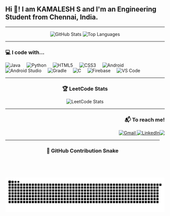 <h2 align="left">Hi 👋! I am KAMALESH S and I'm an Engineering Student from Chennai, India.</h2>

---

<div align="center">
  <img src="https://github-readme-stats.vercel.app/api?username=Developer-KAMALESH&hide_title=false&hide_rank=false&show_icons=true&include_all_commits=true&count_private=true&disable_animations=false&theme=dracula&locale=en&hide_border=true" height="150" alt="GitHub Stats" />
  <img src="https://github-readme-stats.vercel.app/api/top-langs?username=Developer-KAMALESH&locale=en&hide_title=false&layout=compact&card_width=320&langs_count=5&theme=dracula&hide_border=true" height="150" alt="Top Languages" />
</div>

---

<h3 align="left">💻 I code with...</h3>

<div align="left">
  <img src="https://cdn.jsdelivr.net/gh/devicons/devicon/icons/java/java-original.svg" height="30" alt="Java" />
  <img width="12" />
  <img src="https://cdn.jsdelivr.net/gh/devicons/devicon/icons/python/python-original.svg" height="30" alt="Python" />
  <img width="12" />
  <img src="https://cdn.jsdelivr.net/gh/devicons/devicon/icons/html5/html5-original.svg" height="30" alt="HTML5" />
  <img width="12" />
  <img src="https://cdn.jsdelivr.net/gh/devicons/devicon/icons/css3/css3-original.svg" height="30" alt="CSS3" />
  <img width="12" />
  <img src="https://cdn.jsdelivr.net/gh/devicons/devicon/icons/android/android-original.svg" height="30" alt="Android" />
  <img width="12" />
  <img src="https://cdn.jsdelivr.net/gh/devicons/devicon/icons/androidstudio/androidstudio-original.svg" height="30" alt="Android Studio" />
  <img width="12" />
  <img src="https://cdn.jsdelivr.net/gh/devicons/devicon/icons/gradle/gradle-original.svg" height="30" alt="Gradle" />
  <img width="12" />
  <img src="https://cdn.jsdelivr.net/gh/devicons/devicon/icons/c/c-original.svg" height="30" alt="C" />
  <img width="12" />
  <img src="https://cdn.jsdelivr.net/gh/devicons/devicon/icons/firebase/firebase-plain.svg" height="30" alt="Firebase" />
  <img width="12" />
  <img src="https://cdn.jsdelivr.net/gh/devicons/devicon/icons/vscode/vscode-original.svg" height="30" alt="VS Code" />
</div>

---

<h3 align="center">🏆 LeetCode Stats</h3>

<p align="center">
  <img src="https://leetcard.jacoblin.cool/kamalesh_the_coder?theme=dark&font=Actor&ext=heatmap" alt="LeetCode Stats" />
</p>

---

<h3 align="right">📬 To reach me!</h3>

<img align="right" height="150" src="https://media.giphy.com/media/qIMZVXWJHQI0Qu3Pe9/giphy.gif?cid=ecf05e47xuyasvryk2x7tc9p50w81d8c2uc7ry0zwi2z49qn&ep=v1_gifs_related&rid=giphy.gif&ct=g" />

<div align="right">
  <a href="mailto:kamaleshtechi@gmail.com">
    <img src="https://raw.githubusercontent.com/maurodesouza/profile-readme-generator/master/src/assets/icons/social/gmail/default.svg" width="50" height="35" alt="Gmail" />
  </a>
  <a href="https://www.linkedin.com/in/kamalesh-techie/">
    <img src="https://raw.githubusercontent.com/maurodesouza/profile-readme-generator/master/src/assets/icons/social/linkedin/default.svg" width="50" height="35" alt="LinkedIn" />
  </a>
</div>

---

<h3 align="center">🐍 GitHub Contribution Snake</h3>

<p align="center">
  <img src="https://raw.githubusercontent.com/Developer-KAMALESH/Developer-KAMALESH/output/snake.svg" alt="Snake animation" />
</p>
